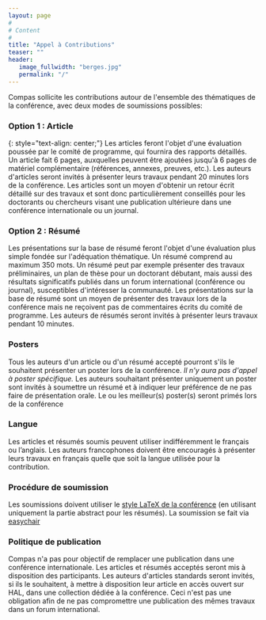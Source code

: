 ```yaml
---
layout: page
#
# Content
#
title: "Appel à Contributions"
teaser: ""
header:
   image_fullwidth: "berges.jpg"
   permalink: "/"
---
```

Compas sollicite les contributions autour de l'ensemble des thématiques de la conférence, avec deux modes de soumissions possibles:

### Option 1 : Article
{: style="text-align: center;"}
Les articles feront l'objet d'une évaluation poussée par le comité de programme, qui fournira des rapports détaillés. Un article fait 6 pages, auxquelles peuvent être ajoutées jusqu'à 6 pages de matériel complémentaire (références, annexes, preuves, etc.). Les auteurs d'articles seront invités à présenter leurs travaux pendant 20 minutes lors de la conférence. Les articles sont un moyen d'obtenir un retour écrit détaillé sur des travaux et sont donc particulièrement conseillés pour les doctorants ou chercheurs visant une publication ultérieure dans une conférence internationale ou un journal.

### Option 2 : Résumé
Les présentations sur la base de résumé feront l'objet d'une évaluation plus simple fondée sur l'adéquation thématique. Un résumé comprend au maximum 350 mots. Un résumé peut par exemple présenter des travaux préliminaires, un plan de thèse pour un doctorant débutant, mais aussi des résultats significatifs publiés dans un forum international (conférence ou journal), susceptibles d'intéresser la communauté. Les présentations sur la base de résumé sont un moyen de présenter des travaux lors de la conférence mais ne reçoivent pas de commentaires écrits du comité de programme. Les auteurs de résumés seront invités à présenter leurs travaux pendant 10 minutes.

### Posters

Tous les auteurs d'un article ou d'un résumé accepté pourront s'ils le souhaitent présenter un poster lors de la conférence. *Il n'y aura pas d'appel à poster spécifique.* Les auteurs souhaitant présenter uniquement un poster sont invités à soumettre un résumé et à indiquer leur préférence de ne pas faire de présentation orale. Le ou les meilleur(s) poster(s) seront primés lors de la conférence

### Langue
Les articles et résumés soumis peuvent utiliser indifféremment le français ou l’anglais. Les auteurs francophones doivent être encouragés à présenter leurs travaux en français quelle que soit la langue utilisée pour la contribution.

### Procédure de soumission
Les soumissions doivent utiliser le [style LaTeX de la conférence](../assets/misc/compas-2020-style.zip) (en utilisant uniquement la partie abstract pour les résumés). La soumission se fait via [easychair](https://easychair.org/conferences/?conf=compas2020)

### Politique de publication

Compas n'a pas pour objectif de remplacer une publication dans une conférence internationale. Les articles et résumés acceptés seront mis à disposition des participants. Les auteurs d'articles standards seront invités, si ils le souhaitent, à mettre à disposition leur article en accès ouvert sur HAL, dans une collection dédiée à la conférence. Ceci n'est pas une obligation afin de ne pas compromettre une publication des mêmes travaux dans un forum international.

